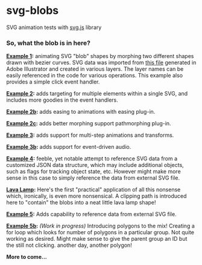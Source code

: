# svg-blobs
SVG animation tests with <a href="http://www.dlab.nyc/testlab/svg-blobs/blob1.html" target="_blank">svg.js</a> library

### So, what the blob is in here?

**<a href="http://www.dlab.nyc/testlab/svg-blobs/blob1.html" target="_blank">Example 1</a>:** animating SVG "blob" shapes by morphing two different shapes drawn with bezier curves. SVG data was imported from <a href="http://www.dlab.nyc/testlab/svg-blobs/img/blob1.svg" target="_blank">this file</a> generated in Adobe Illustrator and created in various layers. The layer names can be easily referenced in the code for various operations. This example also provides a simple click event handler.

**<a href="http://www.dlab.nyc/testlab/svg-blobs/blob2.html" target="_blank">Example 2</a>:** adds targeting for multiple elements within a single SVG, and includes more goodies in the event handlers.

**<a href="http://www.dlab.nyc/testlab/svg-blobs/blob2-easing.html" target="_blank">Example 2b</a>:** adds easing to animations with easing plug-in.

**<a href="http://www.dlab.nyc/testlab/svg-blobs/blob2-pathmorphing.html" target="_blank">Example 2c</a>:** adds better morphing support pathmorphing plug-in.

**<a href="http://www.dlab.nyc/testlab/svg-blobs/blob3.html" target="_blank">Example 3</a>:** adds support for multi-step animations and transforms.

**<a href="http://www.dlab.nyc/testlab/svg-blobs/blob3-audio.html" target="_blank">Example 3b</a>:** adds support for event-driven audio.

**<a href="http://www.dlab.nyc/testlab/svg-blobs/blob4.html" target="_blank">Example 4</a>:** feeble, yet notable attempt to reference SVG data from a customized JSON data structure, which may include additional objects, such as flags for tracking object state, etc. However might make more sense in this case to simply reference the data from external SVG file.

**<a href="http://www.dlab.nyc/testlab/svg-blobs/lavalamp.html" target="_blank">Lava Lamp</a>:** Here's the first "practical" application of all this nonsense which, ironically, is even more nonsensical. A clipping path is introduced here to "contain" the blobs into a neat little lava lamp shape!

**<a href="http://www.dlab.nyc/testlab/svg-blobs/blob5.html" target="_blank">Example 5</a>:** Adds capability to reference data from external SVG file. 

**<a href="http://www.dlab.nyc/testlab/svg-blobs/blob5.html" target="_blank">Example 5b</a>:** *(Work in progress)* Introducing polygons to the mix! Creating a for loop which looks for number of polygons in a particular group. Not quite working as desired. Might make sense to give the parent group an ID but the still not clicking. another day, another polygon!

**More to come...**

